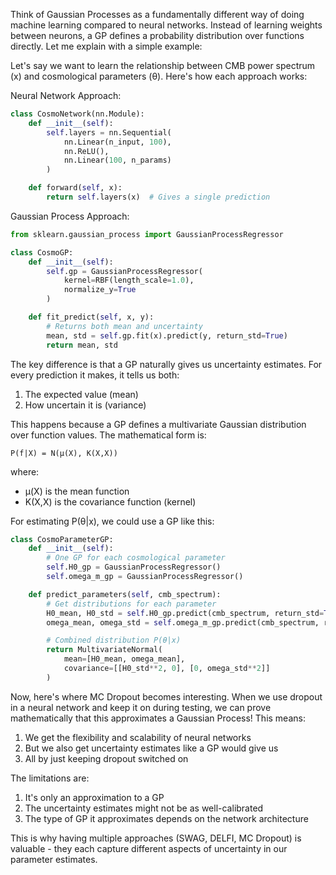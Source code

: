 Think of Gaussian Processes as a fundamentally different way of doing machine learning compared to neural networks. Instead of learning weights between neurons, a GP defines a probability distribution over functions directly. Let me explain with a simple example:

Let's say we want to learn the relationship between CMB power spectrum (x) and cosmological parameters (θ). Here's how each approach works:

Neural Network Approach:

```python
class CosmoNetwork(nn.Module):
    def __init__(self):
        self.layers = nn.Sequential(
            nn.Linear(n_input, 100),
            nn.ReLU(),
            nn.Linear(100, n_params)
        )

    def forward(self, x):
        return self.layers(x)  # Gives a single prediction
```

Gaussian Process Approach:

```python
from sklearn.gaussian_process import GaussianProcessRegressor

class CosmoGP:
    def __init__(self):
        self.gp = GaussianProcessRegressor(
            kernel=RBF(length_scale=1.0),
            normalize_y=True
        )

    def fit_predict(self, x, y):
        # Returns both mean and uncertainty
        mean, std = self.gp.fit(x).predict(y, return_std=True)
        return mean, std
```

The key difference is that a GP naturally gives us uncertainty estimates. For every prediction it makes, it tells us both:

1. The expected value (mean)
2. How uncertain it is (variance)

This happens because a GP defines a multivariate Gaussian distribution over function values. The mathematical form is:

```
P(f|X) = N(μ(X), K(X,X))
```

where:

- μ(X) is the mean function
- K(X,X) is the covariance function (kernel)

For estimating P(θ|x), we could use a GP like this:

```python
class CosmoParameterGP:
    def __init__(self):
        # One GP for each cosmological parameter
        self.H0_gp = GaussianProcessRegressor()
        self.omega_m_gp = GaussianProcessRegressor()

    def predict_parameters(self, cmb_spectrum):
        # Get distributions for each parameter
        H0_mean, H0_std = self.H0_gp.predict(cmb_spectrum, return_std=True)
        omega_mean, omega_std = self.omega_m_gp.predict(cmb_spectrum, return_std=True)

        # Combined distribution P(θ|x)
        return MultivariateNormal(
            mean=[H0_mean, omega_mean],
            covariance=[[H0_std**2, 0], [0, omega_std**2]]
        )
```

Now, here's where MC Dropout becomes interesting. When we use dropout in a neural network and keep it on during testing, we can prove mathematically that this approximates a Gaussian Process! This means:

1. We get the flexibility and scalability of neural networks
2. But we also get uncertainty estimates like a GP would give us
3. All by just keeping dropout switched on

The limitations are:

1. It's only an approximation to a GP
2. The uncertainty estimates might not be as well-calibrated
3. The type of GP it approximates depends on the network architecture

This is why having multiple approaches (SWAG, DELFI, MC Dropout) is valuable - they each capture different aspects of uncertainty in our parameter estimates.
